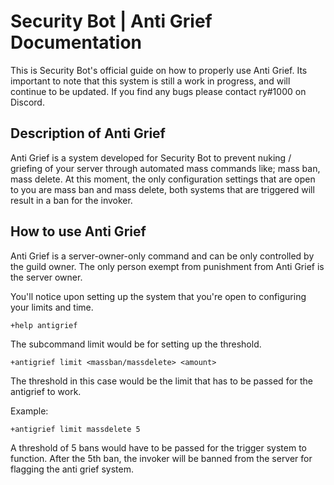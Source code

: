 # Security Bot | Anti Grief Documentation

This is Security Bot's official guide on how to properly use Anti Grief.
Its important to note that this system is still a work in progress, and will continue to be updated.
If you find any bugs please contact ry#1000 on Discord.

## Description of Anti Grief
Anti Grief is a system developed for Security Bot to prevent nuking / griefing of your server through 
automated mass commands like; mass ban, mass delete. At this moment, the only configuration settings 
that are open to you are mass ban and mass delete, both systems that are triggered will result in a ban
for the invoker.

## How to use Anti Grief
Anti Grief is a server-owner-only command and can be only controlled by the guild owner.
The only person exempt from punishment from Anti Grief is the server owner.

You'll notice upon setting up the system that you're open to configuring your limits and time.

```
+help antigrief
```

The subcommand limit would be for setting up the threshold. 

```
+antigrief limit <massban/massdelete> <amount>
```
The threshold in this case would be the limit that has to be passed for the antigrief to work.

Example: 
```
+antigrief limit massdelete 5
```
A threshold of 5 bans would have to be passed for the trigger system to function. 
After the 5th ban, the invoker will be banned from the server for flagging the anti grief system.














